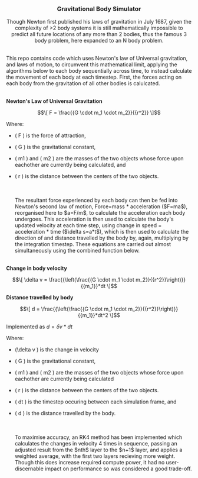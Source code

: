 <h3 align="center">Gravitational Body Simulator</h3>

  <p align="center">
    Though Newton first published his laws of gravitation in July 1687, given the complexity of >2 body systems it is still mathematically impossible to predict all future locations of any more than 2 bodies, thus the famous 3 body problem, 
    here expanded to an N body problem. 
    <br />
    <br />
  </p>
  
  <p align="left">
        This repo contains code which uses Newton's law of Universal gravitation, and laws of motion, to circumvent this mathematical limit, applying the algorithms below to each body sequentially across time, to instead calculate the movement of each body at each timestep. First, the forces acting on each body from the gravitation of all other bodies is calulcated.
    <br />
   <br />
   </p>
    
**Newton's Law of Universal Gravitation**

```math
\[ F = \frac{{G \cdot m_1 \cdot m_2}}{{r^2}} \]
```
Where:
- \( F \) is the force of attraction,
- \( G \) is the gravitational constant,
- \( m1 \) and \( m2 \) are the masses of the two objects whose force upon eachother are currently being calculated, and
- \( r \) is the distance between the centers of the two objects.

  <p align="left">
    <br />
      <br />
        The resultant force experienced by each body can then be fed into Newton's second law of motion, Force=mass * acceleration ($F=ma$), reorganised here to $a=F/m$, to calculate the acceleration each body undergoes. This acceleration is then used to calculate the body's updated velocity at each time step, using change in speed = acceleration * time ($\delta s=a*t$), which is then used to calculate the direction of and distance travelled by the body by, again, multiplying by the integration timestep. These equations are carried out almost simultaneously using the combined function below.
    <br />
    <br />
   </p>
**Change in body velocity**

```math
\[ \delta v = \frac{{\left(\frac{{G \cdot m_1 \cdot m_2}}{{r^2}}\right)}}{{m_1}}*dt \]
```

**Distance travelled by body**
```math
\[ d = \frac{{\left(\frac{{G \cdot m_1 \cdot m_2}}{{r^2}}\right)}}{{m_1}}*dt^2 \]
```
Implemented as $d = \delta v * dt$

Where:
- \(\delta v \) is the change in velocity
- \( G \) is the gravitational constant,
- \( m1 \) and \( m2 \) are the masses of the two objects whose force upon eachother are currently being calculated
- \( r \) is the distance between the centers of the two objects.
- \( dt \) is the timestep occuring between each simulation frame, and
- \( d \) is the distance travelled by the body.

  <p align="left">
    <br />
      <br />
        To maximise accuracy, an RK4 method has been implemented which calculates the changes in velocity 4 times in sequence, passing an adjusted result from the $nth$ layer to the $n+1$ layer, and applies a weighted average, with the first two layers recieving more weight. Though this does increase required compute power, it had no user-discernable impact on performance so was considered a good trade-off.
    <br />
    <br />
   </p>
</div>
